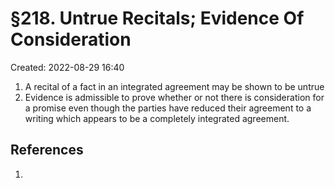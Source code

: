 # §218. Untrue Recitals; Evidence Of Consideration
Created: 2022-08-29 16:40

1. A recital of a fact in an integrated agreement may be shown to be untrue
2. Evidence is admissible to prove whether or not there is consideration for a promise even though the parties have reduced their agreement to a writing which appears to be a completely integrated agreement.


## References

1. 
